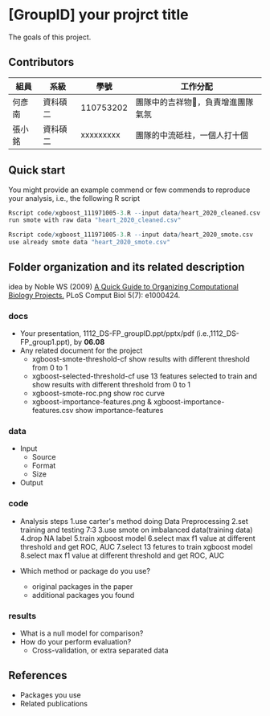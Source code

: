 # [GroupID] your projrct title
The goals of this project.

## Contributors
|組員|系級|學號|工作分配|
|-|-|-|-|
|何彥南|資科碩二|110753202|團隊中的吉祥物🦒，負責增進團隊氣氛| 
|張小銘|資科碩二|xxxxxxxxx|團隊的中流砥柱，一個人打十個|

## Quick start
You might provide an example commend or few commends to reproduce your analysis, i.e., the following R script
```R
Rscript code/xgboost_111971005-3.R --input data/heart_2020_cleaned.csv
run smote with raw data "heart_2020_cleaned.csv"

Rscript code/xgboost_111971005-3.R --input data/heart_2020_smote.csv
use already smote data "heart_2020_smote.csv"
```

## Folder organization and its related description
idea by Noble WS (2009) [A Quick Guide to Organizing Computational Biology Projects.](https://journals.plos.org/ploscompbiol/article?id=10.1371/journal.pcbi.1000424) PLoS Comput Biol 5(7): e1000424.

### docs
* Your presentation, 1112_DS-FP_groupID.ppt/pptx/pdf (i.e.,1112_DS-FP_group1.ppt), by **06.08**
* Any related document for the project
  * xgboost-smote-threshold-cf 
    show  results with different threshold from 0 to 1 
  * xgboost-selected-threshold-cf
    use 13 features selected to train and show results  with different threshold from 0 to 1 
  * xgboost-smote-roc.png 
    show roc curve
  * xgboost-importance-features.png & xgboost-importance-features.csv
    show importance-features
    
### data
* Input
  * Source
  * Format
  * Size 
* Output

### code
* Analysis steps
  1.use carter's method doing Data Preprocessing
  2.set training and testing 7:3
  3.use smote on imbalanced data(training data) 
  4.drop NA label
  5.train xgboost model
  6.select max f1 value at different threshold and get ROC, AUC
  7.select 13 fetures to train xgboost model
  8.select max f1 value at different threshold and get ROC, AUC

* Which method or package do you use? 
  * original packages in the paper
  * additional packages you found

### results
* What is a null model for comparison?
* How do your perform evaluation?
  * Cross-validation, or extra separated data

## References
* Packages you use
* Related publications
